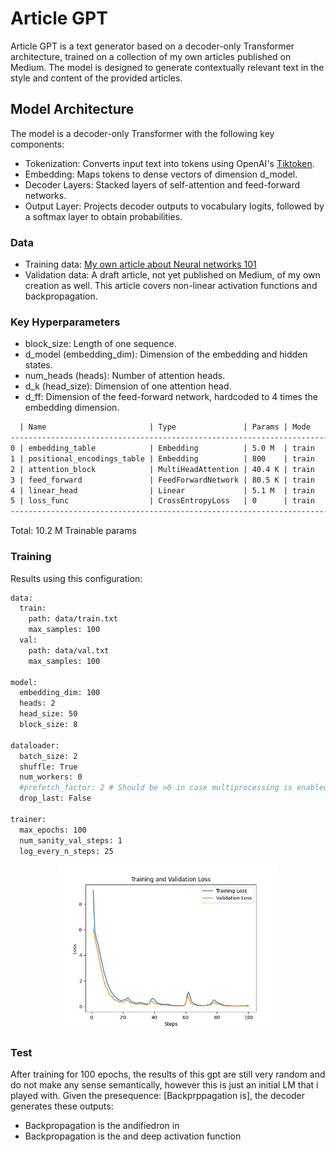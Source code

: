 # Article GPT

Article GPT is a text generator based on a decoder-only Transformer architecture, trained on a collection of my own articles published on Medium. The model is designed to generate contextually relevant text in the style and content of the provided articles.

## Model Architecture

The model is a decoder-only Transformer with the following key components:

- Tokenization: Converts input text into tokens using OpenAI's [Tiktoken](https://github.com/openai/tiktoken).
- Embedding: Maps tokens to dense vectors of dimension d_model.
- Decoder Layers: Stacked layers of self-attention and feed-forward networks.
- Output Layer: Projects decoder outputs to vocabulary logits, followed by a softmax layer to obtain probabilities.

### Data
- Training data: [My own article about Neural networks 101](https://medium.com/towards-data-science/introduction-to-neural-networks-part-1-3bb27a8d314a)
- Validation data: A draft article, not yet published on Medium, of my own creation as well. This article covers non-linear activation functions and backpropagation.

### Key Hyperparameters
- block_size: Length of one sequence.
- d_model (embedding_dim): Dimension of the embedding and hidden states.
- num_heads (heads): Number of attention heads.
- d_k (head_size): Dimension of one attention head.
- d_ff: Dimension of the feed-forward network, hardcoded to 4 times the embedding dimension.


```bash
  | Name                       | Type               | Params | Mode 
--------------------------------------------------------------------------
0 | embedding_table            | Embedding          | 5.0 M  | train
1 | positional_encodings_table | Embedding          | 800    | train
2 | attention_block            | MultiHeadAttention | 40.4 K | train
3 | feed_forward               | FeedForwardNetwork | 80.5 K | train
4 | linear_head                | Linear             | 5.1 M  | train
5 | loss_func                  | CrossEntropyLoss   | 0      | train
--------------------------------------------------------------------------

```

Total: 10.2 M Trainable params

### Training

Results using this configuration:

```bash
data:
  train: 
    path: data/train.txt
    max_samples: 100
  val: 
    path: data/val.txt
    max_samples: 100

model:
  embedding_dim: 100
  heads: 2
  head_size: 50
  block_size: 8

dataloader:
  batch_size: 2
  shuffle: True
  num_workers: 0
  #prefetch_factor: 2 # Should be >0 in case multiprocessing is enabled, i.e. num_workers > 0
  drop_last: False

trainer:
  max_epochs: 100
  num_sanity_val_steps: 1
  log_every_n_steps: 25
```

<p align="center">
  <img src="assets/loss.jpg" width="70%" />
</p>

### Test
After training for 100 epochs, the results of this gpt are still very random and do not make any sense semantically, however this is just an initial LM that i played with.
Given the presequence: [Backprppagation is], the decoder generates these outputs:
- Backpropagation is the andifiedron in
- Backpropagation is the and deep activation function
